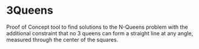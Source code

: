 # 3Queens
Proof of Concept tool to find solutions to the N-Queens problem with the additional constraint that no 3 queens can form a straight line at any angle, measured through the center of the squares.
